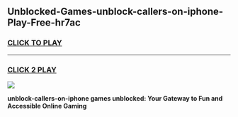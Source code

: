 
## Unblocked-Games-unblock-callers-on-iphone-Play-Free-hr7ac
<h3>
<a href="https://premium76.site?title=unblock-callers-on-iphone&ref=10A">CLICK TO PLAY</a></h3>
<hr>

<h3>
<a href="https://premium76.site?title=unblock-callers-on-iphone&ref=10A">CLICK 2 PLAY</a>
  
</h3>

<a href="https://premium76.site?title=unblock-callers-on-iphone&ref=10A"><img src="https://clearcache.store/games.png"></a>


**unblock-callers-on-iphone games unblocked: Your Gateway to Fun and Accessible Online Gaming**
